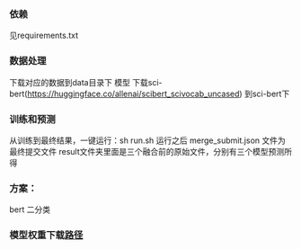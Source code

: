 ### 依赖
见requirements.txt 

### 数据处理
下载对应的数据到data目录下
模型 下载sci-bert(https://huggingface.co/allenai/scibert_scivocab_uncased) 到sci-bert下

### 训练和预测
从训练到最终结果，一键运行：sh run.sh
运行之后 merge_submit.json 文件为最终提交文件
result文件夹里面是三个融合前的原始文件，分别有三个模型预测所得

### 方案：
bert 二分类

### 模型权重下载[路径](https://drive.google.com/file/d/1R3F4KokHusrL-HKnZ88aALyqHXWBP9Pg/view?usp=drive_link)
